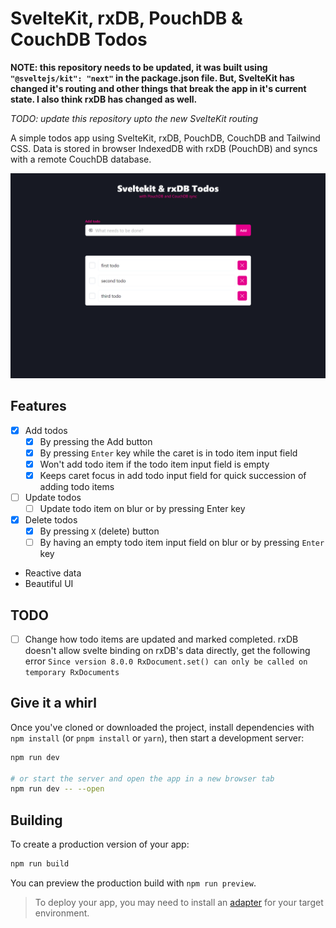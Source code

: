 # SvelteKit, rxDB, PouchDB & CouchDB Todos

**NOTE: this repository needs to be updated, it was built using `"@sveltejs/kit": "next"` in the package.json file. But, SvelteKit has changed it's routing and other things that break the app in it's current state. I also think rxDB has changed as well.**

*TODO: update this repository upto the new SvelteKit routing*

A simple todos app using SvelteKit, rxDB, PouchDB, CouchDB and Tailwind CSS. Data is stored in browser IndexedDB with rxDB (PouchDB) and syncs with a remote CouchDB database.

![Screenshot of SvelteKit, rxDB PouchDB, CouchDB Todos](/static/sveltekit-rxdb-pouchdb-couchdb-todos-screenshot.png)

## Features

- [X] Add todos
    - [X] By pressing the Add button
    - [X] By pressing `Enter` key while the caret is in todo item input field
    - [X] Won't add todo item if the todo item input field is empty
    - [X] Keeps caret focus in add todo input field for quick succession of adding todo items
- [ ] Update todos
    - [ ] Update todo item on blur or by pressing Enter key
- [X] Delete todos
    - [X] By pressing `X` (delete) button
    - [ ] By having an empty todo item input field on blur or by pressing `Enter` key
- Reactive data
- Beautiful UI

## TODO
- [ ] Change how todo items are updated and marked completed. rxDB doesn't allow svelte binding on rxDB's data directly, get the following error
`Since version 8.0.0 RxDocument.set() can only be called on temporary RxDocuments`

## Give it a whirl

Once you've cloned or downloaded the project, install dependencies with `npm install` (or `pnpm install` or `yarn`), then start a development server:

```bash
npm run dev

# or start the server and open the app in a new browser tab
npm run dev -- --open
```

## Building

To create a production version of your app:

```bash
npm run build
```

You can preview the production build with `npm run preview`.

> To deploy your app, you may need to install an [adapter](https://kit.svelte.dev/docs#adapters) for your target environment.
